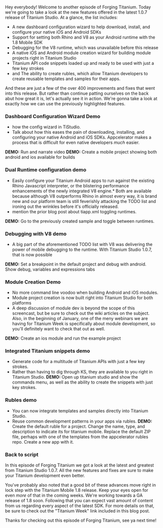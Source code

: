 Hey everybody! Welcome to another episode of Forging Titanium. Today we're going to take a look at the new features offered in the latest 1.0.7 release of Titanium Studio. At a glance, the list includes:* A new dashboard configuration wizard to help download, install, and configure your native iOS and Android SDKs* Support for setting both Rhino and V8 as your Android runtime with the 1.8 Mobile SDK* Debugging for the V8 runtime, which was unavailable before this release* A native iOS and Android module creation wizard for building module projects right in Titanium Studio* Titanium API code snippets loaded up and ready to be used with just a few key strokes* and The ability to create rubles, which allow Titanium developers to create reusable templates and samples for their apps.And these are just a few of the over 400 improvements and fixes that went into this release. But rather than continue patting ourselves on the back abut how great it is, let's actually see it in action. We're gonna take a look at exactly how we can use the previously highlighted features.### Dashboard Configuration Wizard Demo ###* how the config wizard in TiStudio.* Talk about how this eases the pain of downloading, installing, and configuring your native Android and iOS SDKs. Appcelerator makes a process that is difficult for even native developers _much_ easier.**DEMO:** Run and narrate video**DEMO:** Create a mobile project showing both android and ios available for builds### Dual Runtime configuration demo ###* Easily configure your Titanium Android apps to run against the existing Rhino Javascript interpreter, or the blistering performance enhancements of the newly integrated V8 engine.* Both are available because although V8 outperforms Rhino in almost every way, it is brand new and our platform team is still feverishly attacking the TODO list and ironing out the wrinkles before it's officially released.* mention the prior blog post about tiapp.xml toggling runtimes.**DEMO:** Go to the previously created sample and toggle between runtimes.### Debugging with V8 demo ###* A big part of the aforementioned TODO list with V8 was delivering the power of mobile debugging to the runtime. With Titanium Studio 1.0.7, that is now possible**DEMO:** Set a breakpoint in the default project and debug with android. Show debug, variables and expressions tabs ### Module Creation Demo ###* No more command line voodoo when building Android and iOS modules. * Module project creation is now built right into Titanium Studio for both platforms* A deep discussion of module dev is beyond the scope of this screencast, but be sure to check out the wiki articles on the subject. Also, in the beginning of January, one of the meny webinars we are having for Titanium Week is specifically about module development, so you'll definitely want to check that out as well.**DEMO:** Create an ios module and run the example project### Integrated Titanium snippets demo ###* Generate code for a multitude of Titanium APIs with just a few key strokes. * Rather than having to dig through KS, they are available to you right in Titanium Studio.**DEMO:** Open up titanium studio and show the commands menu, as well as the ability to create the snippets with just key strokes.### Rubles demo ###* You can now integrate templates and samples directly into Titanium Studio. * Reuse common development patterns in your apps via rubles.**DEMO:** Create the default ruble for a project. Change the name, type, and description to indicate its for titanium mobile. Replace the default ZIP file, perhaps with one of the templates from the appcelerator rubles repo. Create a new app with it.### Back to script ###In this episode of Forging Titanium we got a look at the latest and greatest from Titanium Studio 1.0.7. All the new features and fixes are sure to make your Titanium development even better. You've probably also noted that a good bit of these advances move right in lock step with the Titanium Mobile 1.8 release. Keep your eyes open for even _more_ of that in the coming weeks. We're working towards a GA release of 1.8 soon. Following that you can expect vast amount of content from us regarding every aspect of the latest SDK. For more details on that, be sure to check out the "Titanium Week" link included in this blog post.Thanks for checking out this episode of Forging Titanium, see ya next time!  